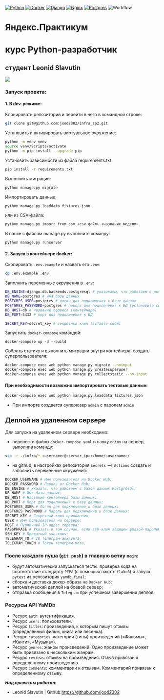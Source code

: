 [![Python](https://img.shields.io/badge/Made%20with-Python-green?logo=python&logoColor=white&color)](https://www.python.org/)
[![Docker](https://img.shields.io/static/v1?message=docker&logo=docker&labelColor=5c5c5c&color=002c66&logoColor=white&label=%20&style=plastic)](https://www.docker.com/)
[![Django](https://img.shields.io/static/v1?message=django&logo=django&labelColor=5c5c5c&color=0c4b33&logoColor=white&label=%20&style=plastic)](https://www.djangoproject.com/)
[![Nginx](https://img.shields.io/static/v1?message=nginx&logo=nginx&labelColor=5c5c5c&color=009900&logoColor=white&label=%20&style=plastic)](https://nginx.org/)
[![Postgres](https://img.shields.io/static/v1?message=postgresql&logo=postgresql&labelColor=5c5c5c&color=1182c3&logoColor=white&label=%20&style=plastic)](https://www.postgresql.org/)
![Workflow](https://github.com/jood2302/yamdb_final/workflows/api_yamdb_workflow/badge.svg)
# Яндекс.Практикум

# курс Python-разработчик

## студент  Leonid Slavutin

![](https://avatars.githubusercontent.com/u/86873729?s=400&u=79ca75646b1a1eb2fade4f19d435a8ba65a1fe58&v=4)

### Запуск проекта:
#### 1. В dev-режиме:
Клонировать репозиторий и перейти в него в командной строке:
```sh
git clone git@github.com:jood2302/infra_sp2.git
```
Установить и активировать виртуальное окружение:
```sh
python -m venv venv
source venv/Scripts/activate
python -m pip install --upgrade pip
```
Установить зависимости из файла requirements.txt
```sh
pip install -r requirements.txt
```
Выполнить миграции:
```sh
python manage.py migrate
``` 
Импортировать данные:
```sh
python manage.py loaddata fixtures.json
```
или из CSV-файла:
```sh
python manage.py import_from_csv <csv файл> <название модели>
```
В папке с файлом manage.py выполните команду:
```sh
python manage.py runserver
```

#### 2. Запуск в контейнере docker:
Скопировать `.env.example` и назвать его `.env`:
```sh
cp .env.example .env
```
Заполнить переменные окружения в `.env`:
```sh
DB_ENGINE=django.db.backends.postgresql # указываем, что работаем с postgresql
DB_NAME=postgres # имя базы данных
POSTGRES_USER=postgres # логин для подключения к базе данных
POSTGRES_PASSWORD=postgres # пароль для подключения к БД (установите свой)
DB_HOST=db # название сервиса (контейнера)
DB_PORT=5432 # порт для подключения к БД

SECRET_KEY=secret_key # секретный ключ (вставте свой)
```
Запустить `docker-compose` командой:
```
docker-compose up -d --build
```
Собрать статику и выполнить миграции внутри контейнера, создать суперпользователя:
```sh
docker-compose exec web python manage.py migrate --noinput
docker-compose exec web python manage.py createsuperuser
docker-compose exec web python manage.py collectstatic --no-input
```
#### При необходимости возможно импортировать тестовые данные:
```sh
docker-compose exec web python manage.py loaddata fixtures.json
```
- При импорте создается суперюзер `admin` с паролем `admin`

## Деплой на удаленном сервере
Для запуска на удаленном сервере необходимо:
- перенести файлы `docker-compose.yaml` и папку `nginx` на сервер, выполнив команду:
```sh
scp -r ./infra/* <username>@<server_ip>:/home/<username>/
```

- на github, в настройках репозитория `Secrets` --> `Actions` создать и заполнить переменные окружения:
```sh
DOCKER_USERNAME # Имя пользователя на Docker Hub;
DOCKER_PASSWORD # Пароль от Docker Hub;
DB_ENGINE # Указать, что работаем с базой данных PostgresQl;
DB_NAME # Имя базы данных;
DB_HOST # Название контейнера базы данных; 
DB_PORT # Порт для подключения к базе данных;
POSTGRES_USER # Логин для подключения к базе данных;
POSTGRES_PASSWORD # Пароль для подключение к базе данных;
SECRET_KEY # Секретный ключ приложения;
USER # Имя пользователя на сервере;
HOST # Публичный IP-адрес сервера;
PASSPHRASE # Указать в том случае, если ssh-ключ защищен фразой-паролем;
SSH_KEY # Приватный ssh-ключ;
TELEGRAM_TO # ID телеграм-аккаунта;
TELEGRAM_TOKEN # Токен телеграм-бота.
```

### После каждого пуша (`git push`) в главную ветку `main`:
- будут автоматически запускаться тесты: проверка кода на соответствие стандарту `PEP8` (с помощью пакате `flake8`) и запуск `pytest` из репозитория `yamdb_final`;
- сборка и доставка докер-образа на `Docker Hub`;
- автоматический деплой на боевой сервер;
- отправка сообщения в `Telegram` при успешном завершении деплоя.

### Ресурсы API YaMDb
- Ресурс `auth`: аутентификация.
- Ресурс `users`: пользователи.
- Ресурс `titles`: произведения, к которым пишут отзывы (определённый фильм, книга или песенка).
- Ресурс `categories`: категории (типы) произведений («Фильмы», «Книги», «Музыка»).
- Ресурс `genres`: жанры произведений. Одно произведение может быть привязано к нескольким жанрам.
- Ресурс `reviews`: отзывы на произведения. Отзыв привязан к определённому произведению.
- Ресурс `comments`: комментарии к отзывам. Комментарий привязан к определённому отзыву.


***Над проектом работал:***
* Leonid Slavutin | Github:https://github.com/jood2302 